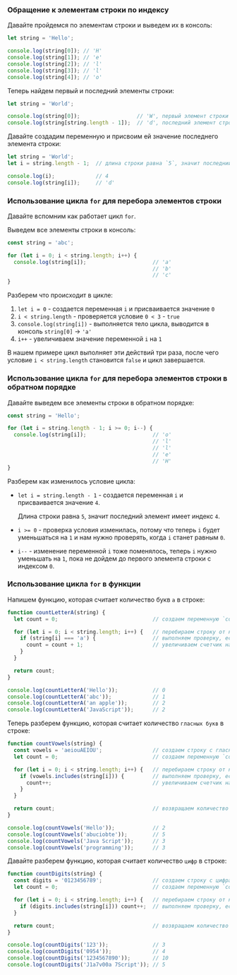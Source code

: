 ### Обращение к элементам строки по индексу

Давайте пройдемся по элементам строки и выведем их в консоль:

```javascript
let string = 'Hello';

console.log(string[0]); // 'H'
console.log(string[1]); // 'e'
console.log(string[2]); // 'l'
console.log(string[3]); // 'l'
console.log(string[4]); // 'o'
```

Теперь найдем первый и последний элементы строки:

```javascript
let string = 'World';

console.log(string[0]);                  // 'W', первый элемент строки имеет индекс `0`
console.log(string[string.length - 1]);  // 'd', последний элемент строки имеет индекс `string.length - 1`
```

Давайте создадим переменную и присвоим ей значение последнего элемента строки:

```javascript
let string = 'World';
let i = string.length - 1;  // длина строки равна `5`, значит последний элемент имеет индекс `4`

console.log(i);             // 4
console.log(string[i]);     // 'd'
```


### Использование цикла `for` для перебора элементов строки

Давайте вспомним как работает цикл `for`.

Выведем все элементы строки в консоль:

```javascript
const string = 'abc';

for (let i = 0; i < string.length; i++) {
  console.log(string[i]);                     // 'a'
                                              // 'b'
                                              // 'c'
}
```

Разберем что происходит в цикле:

1. `let i = 0` - создается переменная `i` и присваивается значение `0`
2. `i < string.length` - проверяется условие `0 < 3` - `true`
3. `console.log(string[i])` - выполняется тело цикла, выводится в консоль `string[0]` -> `'a'`
4. `i++` - увеличиваем значение переменной `i` на `1`

В нашем примере цикл выполняет эти действий три раза, после чего условие `i < string.length` становится `false` и цикл завершается.


### Использование цикла `for` для перебора элементов строки в обратном порядке

Давайте выведем все элементы строки в обратном порядке:

```javascript
const string = 'Hello';

for (let i = string.length - 1; i >= 0; i--) {
  console.log(string[i]);                     // 'o'
                                              // 'l'
                                              // 'l'
                                              // 'e'
                                              // 'H'
}
```

Разберем как изменилось условие цикла:

* `let i = string.length - 1` - создается переменная `i` и присваивается значение `4`.
    
    Длина строки равна `5`, значит последний элемент имеет индекс `4`.

* `i >= 0` - проверка условия изменилась, потому что теперь `i` будет уменьшаться на `1` и нам нужно проверять, когда `i` станет равным `0`.

* `i--` - изменение переменной `i` тоже поменялось, теперь `i` нужно уменьшать на `1`, пока не дойдем до первого элемента строки с индексом `0`.


### Использование цикла `for` в функции

Напишем функцию, которая считает количество букв `a` в строке:

```javascript
function countLetterA(string) {
  let count = 0;                              // создаем переменную `count` для подсчета количества букв `a`

  for (let i = 0; i < string.length; i++) {   // перебираем строку от начала до конца
    if (string[i] === 'a') {                  // выполняем проверку, если элемент равен `'a'`
      count = count + 1;                      // увеличиваем счетчик на `1`
    }
  }

  return count;
}

console.log(countLetterA('Hello'));           // 0
console.log(countLetterA('abc'));             // 1
console.log(countLetterA('an apple'));        // 2
console.log(countLetterA('JavaScript'));      // 2
```

Теперь разберем функцию, которая считает количество `гласных букв` в строке:

```javascript
function countVowels(string) {
  const vowels = 'aeiouAEIOU';                // создаем строку с гласными буквами
  let count = 0;                              // создаем переменную `count`, для подсчета количества гласных букв

  for (let i = 0; i < string.length; i++) {   // перебираем строку от начала до конца
    if (vowels.includes(string[i])) {         // выполняем проверку, если элемент присутствует в строке `vowels`
      count++;                                // увеличиваем счетчик на `1`
    }
  }

  return count;                               // возвращаем количество гласных букв
}

console.log(countVowels('Hello'));            // 2
console.log(countVowels('abuciobte'));        // 5
console.log(countVowels('Java Script'));      // 3
console.log(countVowels('programming'));      // 3
```

Давайте разберем функцию, которая считает количество `цифр` в строке:

```javascript
function countDigits(string) {
  const digits = '0123456789';                // создаем строку с цифрами
  let count = 0;                              // создаем переменную `count`, для подсчета количества цифр

  for (let i = 0; i < string.length; i++) {   // перебираем строку от начала до конца
    if (digits.includes(string[i])) count++;  // выполняем проверку, если элемент присутствует в строке `digits`, увеличиваем счетчик на `1`
  }

  return count;                               // возвращаем количество цифр
}

console.log(countDigits('123'));              // 3
console.log(countDigits('0954'));             // 4
console.log(countDigits('1234567890'));       // 10
console.log(countDigits('J1a7v00a 7Script')); // 5
```
